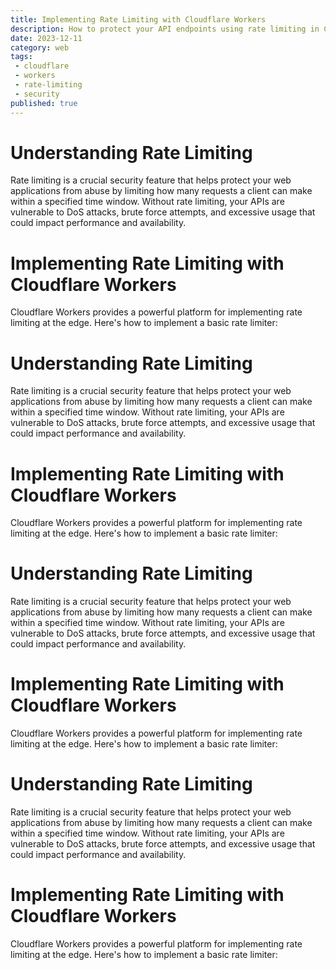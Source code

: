 ```yaml
---
title: Implementing Rate Limiting with Cloudflare Workers
description: How to protect your API endpoints using rate limiting in Cloudflare Workers
date: 2023-12-11
category: web
tags:
 - cloudflare
 - workers
 - rate-limiting
 - security
published: true
---
```


# Understanding Rate Limiting

Rate limiting is a crucial security feature that helps protect your web applications from abuse by limiting how many requests a client can make within a specified time window. Without rate limiting, your APIs are vulnerable to DoS attacks, brute force attempts, and excessive usage that could impact performance and availability.

# Implementing Rate Limiting with Cloudflare Workers

Cloudflare Workers provides a powerful platform for implementing rate limiting at the edge. Here's how to implement a basic rate limiter:
# Understanding Rate Limiting

Rate limiting is a crucial security feature that helps protect your web applications from abuse by limiting how many requests a client can make within a specified time window. Without rate limiting, your APIs are vulnerable to DoS attacks, brute force attempts, and excessive usage that could impact performance and availability.

# Implementing Rate Limiting with Cloudflare Workers

Cloudflare Workers provides a powerful platform for implementing rate limiting at the edge. Here's how to implement a basic rate limiter:
# Understanding Rate Limiting

Rate limiting is a crucial security feature that helps protect your web applications from abuse by limiting how many requests a client can make within a specified time window. Without rate limiting, your APIs are vulnerable to DoS attacks, brute force attempts, and excessive usage that could impact performance and availability.

# Implementing Rate Limiting with Cloudflare Workers

Cloudflare Workers provides a powerful platform for implementing rate limiting at the edge. Here's how to implement a basic rate limiter:
# Understanding Rate Limiting

Rate limiting is a crucial security feature that helps protect your web applications from abuse by limiting how many requests a client can make within a specified time window. Without rate limiting, your APIs are vulnerable to DoS attacks, brute force attempts, and excessive usage that could impact performance and availability.

# Implementing Rate Limiting with Cloudflare Workers

Cloudflare Workers provides a powerful platform for implementing rate limiting at the edge. Here's how to implement a basic rate limiter:
